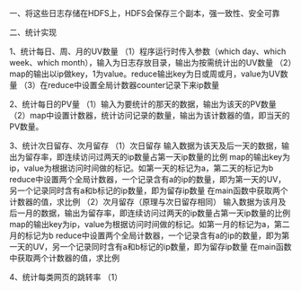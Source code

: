 一、将这些日志存储在HDFS上，HDFS会保存三个副本，强一致性、安全可靠

二、统计实现

  1、统计每日、周、月的UV数量
    （1）程序运行时传入参数（which day、which week、which month），输入为日志存放目录，输出为按需统计出的UV数量
    （2）map的输出以ip做key，1为value。reduce输出key为日或周或月，value为UV数量
    （3）在reduce中设置全局计数器counter记录下来ip数量

  2、统计每日的PV量
    （1）输入为要统计的那天的数据，输出为该天的PV数量
    （2）map中设置计数器，统计访问记录的数量，输出为该计数器的值，即当天的PV数量。

  3、统计次日留存、次月留存
    （1）次日留存
        输入数据为该天及后一天的数据，输出为留存率，即连续访问过两天的ip数量占第一天ip数量的比例
        map的输出key为ip，value为根据访问时间做的标记。如第一天的标记为a，第二天的标记为b
        reduce中设置两个全局计数器，一个记录含有a的ip的数量，即为第一天的UV，另一个记录同时含有a和b标记的ip数量，即为留存ip数量
        在main函数中获取两个计数器的值，求比例
    （2）次月留存（原理与次日留存相同）
        输入数据为该月及后一月的数据，输出为留存率，即连续访问过两天的ip数量占第一天ip数量的比例
        map的输出key为ip，value为根据访问时间做的标记。如第一月的标记为a，第二月的标记为b
        reduce中设置两个全局计数器，一个记录含有a的ip的数量，即为第一天的UV，另一个记录同时含有a和b标记的ip数量，即为留存ip数量
        在main函数中获取两个计数器的值，求比例

  4、统计每类网页的跳转率
    （1）
